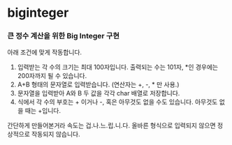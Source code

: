 # biginteger
### 큰 정수 계산을 위한 Big Integer 구현

아래 조건에 맞게 작동합니다.
1. 입력받는 각 수의 크기는 최대 100자입니다. 출력되는 수는 101자, \*인 경우에는 200자까지 될 수 있습니다.
2. A+B 형태의 문자열로 입력받습니다. (연산자는 +, -, \* 만 사용.)
3. 문자열을 입력받아 A와 B 두 값을 각각 char 배열로 저장합니다.
4. 식에서 각 수의 부호는 + 이거나 -, 혹은 아무것도 없을 수도 있습니다. 아무것도 없을 때는 +입니다.

간단하게 만들어본거라 속도는 겁.나.느.립.니.다.
올바른 형식으로 입력되지 않으면 정상적으로 작동되지 않습니다.
